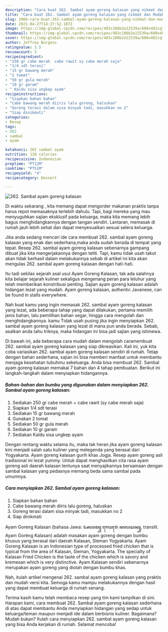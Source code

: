 ```yaml
---
description: "Cara buat 262. Sambal ayam goreng kalasan yang nikmat dan Mudah Dibuat"
title: "Cara buat 262. Sambal ayam goreng kalasan yang nikmat dan Mudah Dibuat"
slug: 1066-cara-buat-262-sambal-ayam-goreng-kalasan-yang-nikmat-dan-mudah-dibuat
date: 2021-04-27T14:37:52.107Z
image: https://img-global.cpcdn.com/recipes/483c186b2e22539a/680x482cq70/262-sambal-ayam-goreng-kalasan-foto-resep-utama.jpg
thumbnail: https://img-global.cpcdn.com/recipes/483c186b2e22539a/680x482cq70/262-sambal-ayam-goreng-kalasan-foto-resep-utama.jpg
cover: https://img-global.cpcdn.com/recipes/483c186b2e22539a/680x482cq70/262-sambal-ayam-goreng-kalasan-foto-resep-utama.jpg
author: Jeffrey Burgess
ratingvalue: 3.5
reviewcount: 3
recipeingredient:
- "250 gr cabe merah  cabe rawit sy cabe merah saja"
- "1/4 sdt terasi"
- "15 gr bawang merah"
- "2 tomat"
- "50 gr gula merah"
- "10 gr garam"
- " Kaldu sisa ungkep ayam"
recipeinstructions:
- "Siapkan bahan bahan"
- "Cabe bawang merah diiris lalu goreng, haluskan"
- "Goreng terasi dalam sisa minyak tadi, masukkan no 2"
- "Siap dinikmati"
categories:
- Resep
tags:
- 262
- sambal
- ayam

katakunci: 262 sambal ayam 
nutrition: 128 calories
recipecuisine: Indonesian
preptime: "PT12M"
cooktime: "PT51M"
recipeyield: "4"
recipecategory: Dessert

---
```



![262. Sambal ayam goreng kalasan](https://img-global.cpcdn.com/recipes/483c186b2e22539a/680x482cq70/262-sambal-ayam-goreng-kalasan-foto-resep-utama.jpg)

Di waktu  sekarang , kita memang dapat mengorder makanan praktis tanpa harus repot memasaknya terlebih dahulu. Tapi, bagi mereka yang mau menyuguhkan sajian eksklusif pada keluarga, maka kita memang lebih bagus menghidangkannya dengan tangan sendiri. Lantaran, memasak di rumah jauh lebih sehat dan dapat menyesuaikan sesuai selera keluarga.

Jika anda sedang mencari ide cara membuat 262. sambal ayam goreng kalasan yang enak dan sederhana,maka anda sudah berada di tempat yang tepat. Resep 262. sambal ayam goreng kalasan  sebenarnya gampang dibuat jika kita mengerjakannya dengan teliti. Tapi, kamu tidak usah takut akan tidak berhasil dalam melakukannya 
sebab di artikel ini kita akan mengulas 262. sambal ayam goreng kalasan dengan hati-hati.  

Itu tadi sekilas sejarah asal usul Ayam Goreng Kalasan, tak ada salahnya kita belajar sejarah kuliner sekaligus mengenang peran para leluhur yang telah memberikan konstribusi penting. Sajian ayam goreng kalasan adalah hidangan lezat yang mudah. Ayam goreng kalasan, authentic Javanese, can be found in stalls everywhere.

Nah buat kamu yang ingin memasak 262. sambal ayam goreng kalasan yang lezat, ada beberapa tahap yang dapat dilakukan, pertama memilih jenis bahan, lalu pemilihan bahan segar, hingga cara mengolah dan menghidangkannya. kamu Tidak usah pusing jika ingin menyiapkan 262. sambal ayam goreng kalasan yang lezat di mana pun anda berada. Sebab, asalkan anda  tahu triknya, maka hidangan ini bisa jadi sajian yang istimewa.

Di bawah ini, ada beberapa cara mudah dalam mengolah caramembuat 262. sambal ayam goreng kalasan yang siap dikreasikan. Kali ini, yuk kita coba variasikan 262. sambal ayam goreng kalasan sendiri di rumah. Tetap dengan bahan sederhana, sajian ini bisa memberi manfaat untuk membantu menjaga kesehatan tubuhmu sekeluarga. Anda bisa membuat 262. Sambal ayam goreng kalasan memakai 7 bahan dan 4 tahap pembuatan. Berikut ini langkah-langkah dalam menyiapkan hidangannya.

<!--inarticleads1-->

##### Bahan-bahan dan bumbu yang digunakan dalam menyiapkan 262. Sambal ayam goreng kalasan:

1. Sediakan 250 gr cabe merah + cabe rawit (sy cabe merah saja)
1. Siapkan 1/4 sdt terasi
1. Sediakan 15 gr bawang merah
1. Gunakan 2 tomat
1. Sediakan 50 gr gula merah
1. Sediakan 10 gr garam
1. Sediakan  Kaldu sisa ungkep ayam


Dengan rentang waktu selama itu, maka tak heran jika ayam goreng kalasan kini menjadi salah satu kuliner yang melegenda yang berasal dari Yogyakarta. Ayam goreng kalasan gurih khas Jogja. Resep ayam goreng asli tradisional ini lezat yummy. Untuk dapat menghasilkan cita rasa ayam goreng asli daerah kalasan tentunya saat menyajikannya bersamaan dengan sambal kalasan yang pedasnya memang beda sama sambal pada umumnya. 

<!--inarticleads2-->

##### Cara menyiapkan 262. Sambal ayam goreng kalasan:

1. Siapkan bahan bahan
1. Cabe bawang merah diiris lalu goreng, haluskan
1. Goreng terasi dalam sisa minyak tadi, masukkan no 2
1. Siap dinikmati


Ayam Goreng Kalasan (bahasa Jawa: ꦄꦪꦩ꧀ ꦒꦺꦴꦫꦺꦁ ꦏꦭꦱꦤ꧀, translit. Ayam Gorèng Kalasan) adalah masakan ayam goreng dengan bumbu khusus yang berasal dari daerah Kalasan, Sleman Yogyakarta. Ayam Goreng Kalasan is an Indonesian type of processed fried chicken that is typical from the area of Kalasan, Sleman, Yogyakarta. The specialty of Kalasan Fried Chicken is the taste of the chicken which is savory and kremesan which is very distinctive. Ayam Kalasan sendiri sebenarnya merupakan ayam goreng yang diolah dengan bumbu khas. 

Nah, itulah artikel mengenai  262. sambal ayam goreng kalasan  yang praktis dan mudah versi kita. Semoga kamu mampu melakukannya dengan hasil yang dapat membuat keluarga di rumah senang. 

Terima kasih kamu telah membaca resep yang tim kami tampilkan di sini. Harapan kami, cara membuat  262. Sambal ayam goreng kalasan sederhana di atas dapat membantu Anda menyiapkan hidangan yang sedap untuk keluarga/teman maupun menjadi ide dalam berbisnis kuliner. Bagaimana? Mudah bukan? Itulah cara menyiapkan 262. sambal ayam goreng kalasan yang bisa Anda kerjakan di rumah. Selamat mencoba!

